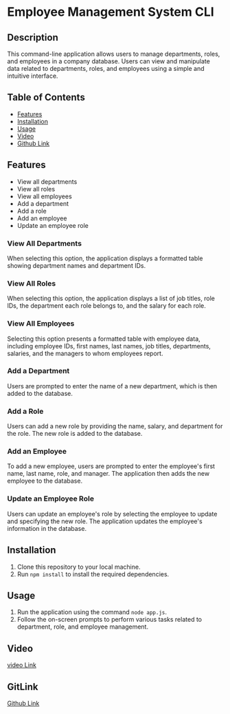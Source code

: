 # Employee Management System CLI

## Description

This command-line application allows users to manage departments, roles, and employees in a company database. Users can view and manipulate data related to departments, roles, and employees using a simple and intuitive interface.

## Table of Contents

- [Features](#features)
- [Installation](#installation)
- [Usage](#usage)
- [Video](#video)
- [Github Link](#githublink)

## Features

- View all departments
- View all roles
- View all employees
- Add a department
- Add a role
- Add an employee
- Update an employee role

### View All Departments

When selecting this option, the application displays a formatted table showing department names and department IDs.

### View All Roles

When selecting this option, the application displays a list of job titles, role IDs, the department each role belongs to, and the salary for each role.

### View All Employees

Selecting this option presents a formatted table with employee data, including employee IDs, first names, last names, job titles, departments, salaries, and the managers to whom employees report.

### Add a Department

Users are prompted to enter the name of a new department, which is then added to the database.

### Add a Role

Users can add a new role by providing the name, salary, and department for the role. The new role is added to the database.

### Add an Employee

To add a new employee, users are prompted to enter the employee's first name, last name, role, and manager. The application then adds the new employee to the database.

### Update an Employee Role

Users can update an employee's role by selecting the employee to update and specifying the new role. The application updates the employee's information in the database.

## Installation

1. Clone this repository to your local machine.
2. Run `npm install` to install the required dependencies.

## Usage

1. Run the application using the command `node app.js`.
2. Follow the on-screen prompts to perform various tasks related to department, role, and employee management.

## Video

[video Link](https://drive.google.com/file/d/1oXenG-SK31FBMU2e2EcCy56lbYWyLsyw/view)

## GitLink 

[Github Link](https://github.com/M1TCH3llM/employee)